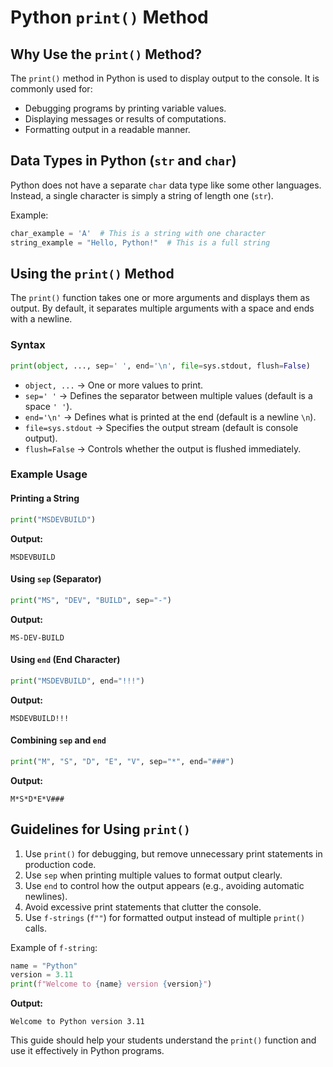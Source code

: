 # Python `print()` Method

## Why Use the `print()` Method?
The `print()` method in Python is used to display output to the console. It is commonly used for:
- Debugging programs by printing variable values.
- Displaying messages or results of computations.
- Formatting output in a readable manner.

## Data Types in Python (`str` and `char`)
Python does not have a separate `char` data type like some other languages. Instead, a single character is simply a string of length one (`str`).

Example:
```python
char_example = 'A'  # This is a string with one character
string_example = "Hello, Python!"  # This is a full string
```

## Using the `print()` Method
The `print()` function takes one or more arguments and displays them as output. By default, it separates multiple arguments with a space and ends with a newline.

### Syntax
```python
print(object, ..., sep=' ', end='\n', file=sys.stdout, flush=False)
```
- `object, ...` → One or more values to print.
- `sep=' '` → Defines the separator between multiple values (default is a space `' '`).
- `end='\n'` → Defines what is printed at the end (default is a newline `\n`).
- `file=sys.stdout` → Specifies the output stream (default is console output).
- `flush=False` → Controls whether the output is flushed immediately.

### Example Usage
#### Printing a String
```python
print("MSDEVBUILD")
```
**Output:**
```
MSDEVBUILD
```

#### Using `sep` (Separator)
```python
print("MS", "DEV", "BUILD", sep="-")
```
**Output:**
```
MS-DEV-BUILD
```

#### Using `end` (End Character)
```python
print("MSDEVBUILD", end="!!!")
```
**Output:**
```
MSDEVBUILD!!!
```

#### Combining `sep` and `end`
```python
print("M", "S", "D", "E", "V", sep="*", end="###")
```
**Output:**
```
M*S*D*E*V###
```

## Guidelines for Using `print()`
1. Use `print()` for debugging, but remove unnecessary print statements in production code.
2. Use `sep` when printing multiple values to format output clearly.
3. Use `end` to control how the output appears (e.g., avoiding automatic newlines).
4. Avoid excessive print statements that clutter the console.
5. Use `f-strings` (`f""`) for formatted output instead of multiple `print()` calls.

Example of `f-string`:
```python
name = "Python"
version = 3.11
print(f"Welcome to {name} version {version}")
```
**Output:**
```
Welcome to Python version 3.11
```

This guide should help your students understand the `print()` function and use it effectively in Python programs.

